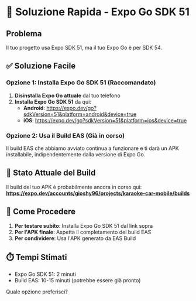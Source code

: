 # 🎯 Soluzione Rapida - Expo Go SDK 51

## Problema
Il tuo progetto usa Expo SDK 51, ma il tuo Expo Go è per SDK 54.

## ✅ Soluzione Facile

### Opzione 1: Installa Expo Go SDK 51 (Raccomandato)

1. **Disinstalla Expo Go attuale** dal tuo telefono
2. **Installa Expo Go SDK 51** da qui:
   - **Android**: https://expo.dev/go?sdkVersion=51&platform=android&device=true
   - **iOS**: https://expo.dev/go?sdkVersion=51&platform=ios&device=true

### Opzione 2: Usa il Build EAS (Già in corso)

Il build EAS che abbiamo avviato continua a funzionare e ti darà un APK installabile, indipendentemente dalla versione di Expo Go.

## 🎯 Stato Attuale del Build

Il build del tuo APK è probabilmente ancora in corso qui:
**https://expo.dev/accounts/gioshy96/projects/karaoke-car-mobile/builds**

## 📱 Come Procedere

1. **Per testare subito**: Installa Expo Go SDK 51 dal link sopra
2. **Per l'APK finale**: Aspetta il completamento del build EAS
3. **Per condividere**: Usa l'APK generato da EAS Build

## ⏱️ Tempi Stimati
- Expo Go SDK 51: 2 minuti
- Build EAS: 10-15 minuti (potrebbe essere già pronto)

Quale opzione preferisci?